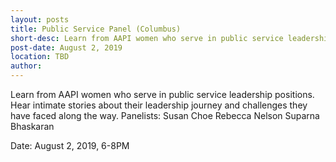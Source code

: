 ```yaml
---
layout: posts
title: Public Service Panel (Columbus)
short-desc: Learn from AAPI women who serve in public service leadership positions.
post-date: August 2, 2019
location: TBD
author: 
---
```


Learn from AAPI women who serve in public service leadership positions. Hear intimate stories about their leadership journey and challenges they have faced along the way.
Panelists:
Susan Choe
Rebecca Nelson
Suparna Bhaskaran

Date: August 2, 2019, 6-8PM